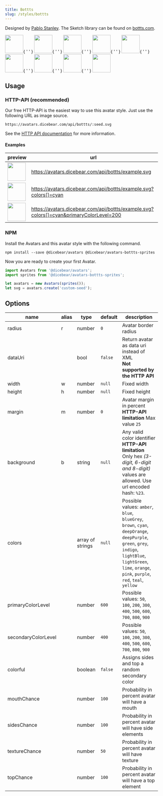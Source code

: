 ```yaml
---
title: Bottts
slug: /styles/bottts
---
```


Designed by [Pablo Stanley](https://twitter.com/pablostanley). The Sketch library can be found on
[bottts.com](https://bottts.com/).

<p>
    <img src="https://avatars.dicebear.com/api/bottts/Sean%20Moore.svg" width="60" />{ ' ' }
    <img src="https://avatars.dicebear.com/api/bottts/Lionel%20Quinn.svg" width="60" />{ ' ' }
    <img src="https://avatars.dicebear.com/api/bottts/Lydia%20Ellis.svg" width="60" />{ ' ' }
    <img src="https://avatars.dicebear.com/api/bottts/Bryan%20Phelps.svg" width="60" />{ ' ' }
    <img src="https://avatars.dicebear.com/api/bottts/Ronald%20Frank.svg" width="60" />{ ' ' }
    <img src="https://avatars.dicebear.com/api/bottts/Annette%20Klein.svg" width="60" />{ ' ' }
    <img src="https://avatars.dicebear.com/api/bottts/Brent%20Hill.svg" width="60" />{ ' ' }
    <img src="https://avatars.dicebear.com/api/bottts/Stanley%20Newman.svg" width="60" />{ ' ' }
    <img src="https://avatars.dicebear.com/api/bottts/Grace%20Singleton.svg" width="60" />
</p>

## Usage

### HTTP-API (recommended)

Our free HTTP-API is the easiest way to use this avatar style. Just use the following URL as image source.

    https://avatars.dicebear.com/api/bottts/:seed.svg

See the [HTTP API documentation](/docs/http-api) for more information.

#### Examples

| preview                                                                                                          | url                                                                                     |
| ---------------------------------------------------------------------------------------------------------------- | --------------------------------------------------------------------------------------- |
| <img src="https://avatars.dicebear.com/api/bottts/example.svg" width="60" />                                     | https://avatars.dicebear.com/api/bottts/example.svg                                     |
| <img src="https://avatars.dicebear.com/api/bottts/example.svg?colors[]=cyan" width="60" />                       | https://avatars.dicebear.com/api/bottts/example.svg?colors[]=cyan                       |
| <img src="https://avatars.dicebear.com/api/bottts/example.svg?colors[]=cyan&primaryColorLevel=200" width="60" /> | https://avatars.dicebear.com/api/bottts/example.svg?colors[]=cyan&primaryColorLevel=200 |

### NPM

Install the Avatars and this avatar style with the following command.

    npm install --save @dicebear/avatars @dicebear/avatars-bottts-sprites

Now you are ready to create your first Avatar.

```js
import Avatars from '@dicebear/avatars';
import sprites from '@dicebear/avatars-bottts-sprites';

let avatars = new Avatars(sprites());
let svg = avatars.create('custom-seed');
```

## Options

| name                | alias | type             | default | description                                                                                                                                                                                                  |
| ------------------- | ----- | ---------------- | ------- | ------------------------------------------------------------------------------------------------------------------------------------------------------------------------------------------------------------ |
| radius              | r     | number           | `0`     | Avatar border radius                                                                                                                                                                                         |
| dataUri             |       | bool             | `false` | Return avatar as data uri instead of XML <br /> **Not supported by the HTTP API**                                                                                                                            |
| width               | w     | number           | `null`  | Fixed width                                                                                                                                                                                                  |
| height              | h     | number           | `null`  | Fixed height                                                                                                                                                                                                 |
| margin              | m     | number           | `0`     | Avatar margin in percent<br /> **HTTP-API limitation** Max value `25`                                                                                                                                        |
| background          | b     | string           | `null`  | Any valid color identifier<br /> **HTTP-API limitation** Only hex _(3-digit, 6-digit and 8-digit)_ values are allowed. Use url encoded hash: `%23`.                                                          |
| colors              |       | array of strings | `null`  | Possible values: `amber`, `blue`, `blueGrey`, `brown`, `cyan`, `deepOrange`, `deepPurple`, `green`, `grey`, `indigo`, `lightBlue`, `lightGreen`, `lime`, `orange`, `pink`, `purple`, `red`, `teal`, `yellow` |
| primaryColorLevel   |       | number           | `600`   | Possible values: `50`, `100`, `200`, `300`, `400`, `500`, `600`, `700`, `800`, `900`                                                                                                                         |
| secondaryColorLevel |       | number           | `400`   | Possible values: `50`, `100`, `200`, `300`, `400`, `500`, `600`, `700`, `800`, `900`                                                                                                                         |
| colorful            |       | boolean          | `false` | Assigns sides and top a random secondary color                                                                                                                                                               |
| mouthChance         |       | number           | `100`   | Probability in percent avatar will have a mouth                                                                                                                                                              |
| sidesChance         |       | number           | `100`   | Probability in percent avatar will have side elements                                                                                                                                                        |
| textureChance       |       | number           | `50`    | Probability in percent avatar will have texture                                                                                                                                                              |
| topChance           |       | number           | `100`   | Probability in percent avatar will have a top element                                                                                                                                                        |
